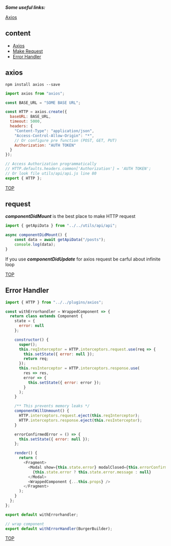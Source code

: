 **_Some useful links:_**

[Axios](https://github.com/axios/axios)

## content

- [Axios](#axios)
- [Make Request](#request)
- [Error Handler](#error-handler)

## axios

```console
npm install axios --save
```

```javascript
import axios from "axios";

const BASE_URL = "SOME BASE URL";

const HTTP = axios.create({
  baseURL: BASE_URL,
  timeout: 5000,
  headers: {
    "Content-Type": "application/json",
    "Access-Control-Allow-Origin": "*",
    // Or configure pre function (POST, GET, PUT)
    Authorization: "AUTH TOKEN"
  }
});

// Access Authorization programmatically
// HTTP.defaults.headers.common['Authorization'] = 'AUTH TOKEN';
// Or look file utils/api/api.js line 80
export { HTTP };
```

[TOP](#content)

## request

**_componentDidMount_** is the best place to make HTTP request

```js
import { getApiData } from "../../utils/api/api";

async componentDidMount() {
    const data = await getApiData("/posts");
    console.log(data);
}
```

If you use **_componentDidUpdate_** for axios request be carful about infinite loop

[TOP](#content)

## Error Handler

```js
import { HTTP } from "../../plugins/axios";

const withErrorhandler = WrappedComponent => {
  return class extends Component {
    state = {
      error: null
    };

    constructor() {
      super();
      this.reqInterceptor = HTTP.interceptors.request.use(req => {
        this.setState({ error: null });
        return req;
      });
      this.resInterceptor = HTTP.interceptors.response.use(
        res => res,
        error => {
          this.setState({ error: error });
        }
      );
    }

    /** This prevents memory leaks */
    componentWillUnmount() {
      HTTP.interceptors.request.eject(this.reqInterceptor);
      HTTP.interceptors.response.eject(this.resInterceptor);
    }

    errorConfirmedError = () => {
      this.setState({ error: null });
    };

    render() {
      return (
        <Fragment>
          <Modal show={this.state.error} modalClosed={this.errorConfirmedError}>
            {this.state.error ? this.state.error.message : null}
          </Modal>
          <WrappedComponent {...this.props} />
        </Fragment>
      );
    }
  };
};

export default withErrorhandler;

// wrap component
export default withErrorHandler(BurgerBuilder);
```

[TOP](#content)
